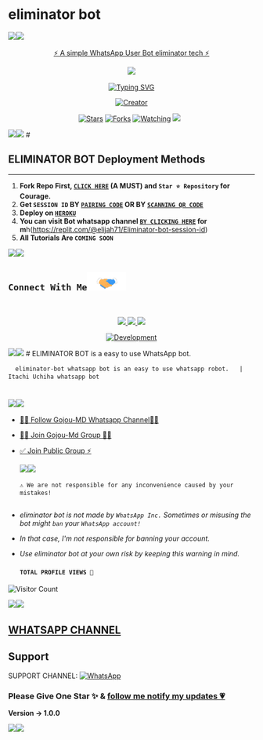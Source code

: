   # eliminator bot
   <a><img src='https://i.imgur.com/nIfbueu.jpeg'/></a><a><img src='https://i.imgur.com/nIfbueu.jpeg'/></a>
<p align="center"> 
<u>⚡ A simple WhatsApp User Bot eliminator tech ⚡</u>
</p>
<p align="center">
<img src="https://i.imgur.com/nIfbueu.jpeg"/>       
<p align="center">
  <a href="https://git.io/typing-svg"><img src="https://readme-typing-svg.demolab.com?font=EB+Garamond&weight=800&size=28&duration=4000&pause=1000&random=false&width=435&lines=+•__I'M+GOJOU-+MD__•;MULTI-DEVICE+WHATSAPP+BOT;DEVELOPED+BY+ELIMINATOR+TECH;RELEASED+DATE+02%2F01%2F2025." alt="Typing SVG" /></a>
</p> 
<p align="center">
<a href="#"><img title="Creator" src="https://img.shields.io/badge/Creator-ELIMINATOR_TECH-red.svg?style=for-the-badge&logo=github"></a>
</p>
<p align="center">
<a href="https://github.com/DeeCeeXxx/Itachi_Uchiha-Md/stargazers/"><img title="Stars" src="https://i.imgur.com/nIfbueu.jpeg"></a>
<a href="https://github.com/DeeCeeXxx/Itachi_Uchiha-Md/network/members"><img title="Forks" src="https://i.imgur.com/nIfbueu.jpeg"></a>
<a href="https://github.com/DeeCeeXxx/Itachi_Uchiha-Md/watchers"><img title="Watching" src="https://i.imgur.com/nIfbueu.jpeg"></a>
<a href="https://github.com/DeeCeeXxx/Itachi_Uchiha-Md/graphs/commit-activity"><img height="20" src="https://i.imgur.com/nIfbueu.jpeg"></a>&nbsp;&nbsp;
</p>
<a><img src='https://i.imgur.com/nIfbueu.jpeg'/></a><a><img src='https://i.imgur.com/LyHic3i.gif'/></a>
#

## ELIMINATOR BOT Deployment Methods
---
1.  **Fork Repo First, [`CLICK HERE`](https://github.com/Elizzybot/ELIMINATOR-BOT.git) (A MUST) and `Star ⭐ Repository` for Courage.**
2.  **Get `SESSION ID` BY [`PAIRING CODE`](https://replit.com/@elijah71/Eliminator-bot-session-id) 
 OR BY [`SCANNING QR CODE`](https://gojousession-05ea27b8ff9a.herokuapp.com/wasiqr)** 
3. **Deploy on [`HEROKU`](https://dashboard.heroku.com/new?template=https://github.com/DeeCeeXxx/Gojou-MD)**
8. **You can visit Bot whatsapp channel [`BY CLICKING HERE`](https://whatsapp.com/channel/0029VaZsyQ21XqudOTjyG30Z) for m**h(https://replit.com/@elijah71/Eliminator-bot-session-id)
11. **All Tutorials Are `COMING SOON`**

<a><img src='https://i.imgur.com/nIfbueu.jpeg'/></a><a><img src='https://i.imgur.com/nIfbueu.jpeg'/></a>

## ```Connect With Me```<img src="https://github.com/0xAbdulKhalid/0xAbdulKhalid/raw/main/assets/mdImages/handshake.gif" width ="80"></h1> 
 <br> 
<p align="center">
<a href="https://wa.me/2349039727490"><img src="https://img.shields.io/badge/Contact David-25D366?style=for-the-badge&logo=whatsapp&logoColor=white" />
<a href="https://whatsapp.com/channel/0029VaZsyQ21XqudOTjyG30Z"><img src="https://img.shields.io/badge/Join Official Channel-25D366?style=for-the-badge&logo=whatsapp&logoColor=white" />
<a href="https://www.youtube.com/@HacktivistHive"><img src="https://img.shields.io/badge/Subscribe-ff0000?style=for-the-badge&logo=youtube&logoColor=ff000000&link=https://www.youtube.com/@HacktivistHive" /><br>
<p align="center">
<img alt="Development" width="250" src="https://media2.giphy.com/media/W9tBvzTXkQopi/giphy.gif?cid=6c09b952xu6syi1fyqfyc04wcfk0qvqe8fd7sop136zxfjyn&ep=v1_internal_gif_by_id&rid=giphy.gif&ct=g" /> </p>
<a><img src='https://i.imgur.com/nIfbueu.jpeg'/></a><a><img src='https://i.imgur.com/fOfhXnf.jpeg'/></a>
# 
ELIMINATOR BOT is a easy to use WhatsApp bot. 

      eliminator-bot whatsapp bot is an easy to use whatsapp robot.   |  Itachi Uchiha whatsapp bot
# 
# 
<a><img src='https://i.imgur.com/nIfbueu.jpeg'/></a><a><img src='https://i.imgur.com/fOfhXnf.jpeg'/></a>

* [🧑‍💻 Follow Gojou-MD Whatsapp Channel🧑‍💻](https://whatsapp.com/channel/0029VaZsyQ21XqudOTjyG30Z)

* [🧑‍💻 Join Gojou-Md Group 🧑‍💻](https://t.me/hacktivisthive)

* [✅ Join Public Group ⚡](https://chat.whatsapp.com/Hk4jZg8HMoH1auW2NAKazX)

  <a><img src='https://i.imgur.com/LyHic3i.gif'/></a><a><img src='https://i.imgur.com/LyHic3i.gif'/></a>

      ⚠️ We are not responsible for any inconvenience caused by your mistakes!
  
## 

- *eliminator bot is not made by `WhatsApp Inc.` Sometimes or misusing the bot might `ban` your `WhatsApp account!`*
- *In that case, I'm not responsible for banning your account.*
- *Use eliminator bot at your own risk by keeping this warning in mind.*
  
  #### ```TOTAL PROFILE VIEWS 🧚```
![Visitor Count](https://profile-counter.glitch.me/DeeCeeXxx/count.svg)

<a><img src='https://i.imgur.com/fOfhXnf.jpeg'/></a><a><img src='https://i.imgur.com/nIfbueu.jpeg'/></a>

 ## [ WHATSAPP CHANNEL ](https://whatsapp.com/channel/0029VaZsyQ21XqudOTjyG30Z) 

## Support

SUPPORT CHANNEL: <a href="https://whatsapp.com/channel/0029VafEBFX2Jl8DSYclsS08"><img alt="WhatsApp" src="https://img.shields.io/badge/WhatsApp-25D366?style=for-the-badge&logo=whatsapp&logoColor=white"/></a>


### Please Give One Star ✨ & [follow me notify my updates 💗](https://github.com/DeeCeeXxx)
<b>Version -> 1.0.0</b>

<a><img src='https://i.imgur.com/fOfhXnf.jpeg'/></a><a><img src='https://i.imgur.com/fMWZwVo.jpeg'/></a>
